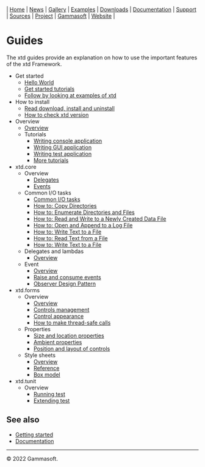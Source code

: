 | [Home](home.md) | [News](news.md) | [Gallery](gallery.md) | [Examples](examples.md) | [Downloads](downloads.md) | [Documentation](documentation.md) | [Support](support.md) | [Sources](https://github.com/gammasoft71/xtd) | [Project](https://sourceforge.net/projects/xtdpro/) | [Gammasoft](gammasoft.md) | [Website](https://gammasoft71.wixsite.com/xtdpro) |

# Guides

The xtd guides provide an explanation on how to use the important features of the xtd Framework. 

* Get started
  * [Hello World](guide_hello_world.md)
  * [Get started tutorials](tutorials.md)
  * [Follow by looking at examples of xtd](../examples/README.md)
* How to install
  * [Read download, install and uninstall](downloads.md)
  * [How to check xtd version](guide_check_version.md)
* Overview
  * [Overview](xtd_explanations.md)
  * Tutorials
    * [Writing console application](writing_applicaion_console.md)
    * [Writing GUI application](writing_applicaion_gui.md)
    * [Writing test application](writing_applicaion_test.md)
    * [More tutorials](tutorials.md)
* xtd.core
  * Overview
    * [Delegates](delegates.md)
    * [Events](events.md)
  * Common I/O tasks
    * [Common I/O tasks​](common_io_tasks.md)
    * [How to: Copy Directories](common_io_tasks_copy_directories.md)
    * [How to: Enumerate Directories and Files](common_io_tasks_enumerate_directories_and_files.md)
    * [How to: Read and Write to a Newly Created Data File](common_io_tasks_read_and_write_to_a_newly_created_data_file.md)
    * [How to: Open and Append to a Log File](common_io_tasks_open_and_append_to_a_log_file.md)
    * [How to: Write Text to a File](common_io_tasks_write_text_to_a_file.md)
    * [How to: Read Text from a File](common_io_tasks_read_text_from_a_file.md)
    * [How to: Write Text to a File](common_io_tasks_write_text_to_a_file.md)
  * Delegates and lambdas
    * [Overview](guide_delegates_and_lambdas.md)
  * Event
    * [Overview](guide_handle_and_raise_events.md)
    * [Raise and consume events](guide_raise_and_consume_events.md)
    * [Observer Design Pattern](guide_observer_design_pattern.md)
* xtd.forms
  * Overview
    * [Overview](xtd_forms_explanations.md)
    * [Controls management](controls_management.md)
    * [Control appearance](control_appearance.md)
    * [How to make thread-safe calls](thread_safe_control_call.md)
  * Properties
    * [Size and location properties](size_and_location_properties.md)
    * [Ambient properties](ambient_properties.md)
    * [Position and layout of controls](position_and_layout_of_controls.md)
  * Style sheets
    * [Overview](guide_style_sheets_overview.md)
    * [Reference](guide_style_sheets_reference.md)
    * [Box model](guide_style_sheets_box_model.md)
* xtd.tunit
  * Overview
    * [Running test](writing_applicaion_running_test.md)
    * [Extending test](writing_applicaion_extending_test.md)

## See also

* [Getting started](getting_started.md)
* [Documentation](documentation.md)

______________________________________________________________________________________________

© 2022 Gammasoft.

